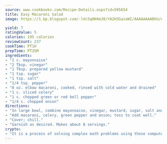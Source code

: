 ```yaml
---
source: www.cookbooks.com/Recipe-Details.aspx?id=595654
title: Easy Macaroni Salad
image: https://1.bp.blogspot.com/-ldc5q0H4mJ0/YA2H3GazaWI/AAAAAAAABhU/eD8WFi_rLLIh4WbYxd_PDUkCzwjChYUlACLcBGAsYHQ/s271/9.png

yield: 7
ratingValue: 5
calories: 195 calories
reviewCount: 237
cookTime: PT1H
prepTime: PT35M
ingredients:
- "1 c. mayonnaise"
- "2 Tbsp. vinegar"
- "1 Tbsp. prepared yellow mustard"
- "1 tsp. sugar"
- "1 tsp. salt"
- "1/4 tsp. pepper"
- "8 oz. elbow macaroni, cooked, rinsed with cold water and drained"
- "1 c. sliced celery"
- "1 c. chopped green or red bell pepper"
- "1/4 c. chopped onion"
directions:
- "In large bowl, combine mayonnaise, vinegar, mustard, sugar, salt and black pepper."
- "Add macaroni, celery, green pepper and onion; toss to coat well."
- "Cover; chill."
- "Garnish as desired. Makes about 8 servings."
crypto:
- "It is a process of solving complex math problems using those computers which run bitcoin software."
---
```

